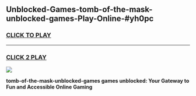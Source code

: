 
## Unblocked-Games-tomb-of-the-mask-unblocked-games-Play-Online-#yh0pc
<h3>
<a href="https://premium.freeplayer.one?title=tomb-of-the-mask-unblocked-games&ref=27F">CLICK TO PLAY</a></h3>
<hr>

<h3>
<a href="https://premium.freeplayer.one?title=tomb-of-the-mask-unblocked-games&ref=27F">CLICK 2 PLAY</a>
  
</h3>

<a href="https://premium.freeplayer.one?title=tomb-of-the-mask-unblocked-games&ref=27F"><img src="https://clearcache.store/games.png"></a>


**tomb-of-the-mask-unblocked-games games unblocked: Your Gateway to Fun and Accessible Online Gaming**
